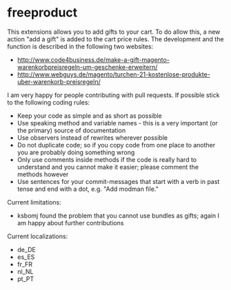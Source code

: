 freeproduct
===========

This extensions allows you to add gifts to your cart. To do allow this, a new action "add a gift" is added to the cart price rules. The development and the function is described in the following two websites:
- http://www.code4business.de/make-a-gift-magento-warenkorbpreisregeln-um-geschenke-erweitern/
- http://www.webguys.de/magento/turchen-21-kostenlose-produkte-uber-warenkorb-preisregeln/

I am very happy for people contributing with pull requests. If possible stick to the following coding rules:
- Keep your code as simple and as short as possible
- Use speaking method and variable names - this is a very important (or the primary) source of documentation
- Use observers instead of rewrites wherever possible
- Do not duplicate code; so if you copy code from one place to another you are probably doing something wrong
- Only use comments inside methods if the code is really hard to understand and you cannot make it easier; please comment the methods however
- Use sentences for your commit-messages that start with a verb in past tense and end with a dot, e.g. "Add modman file."

Current limitations:
- ksbomj found the problem that you cannot use bundles as gifts; again I am happy about further contributions

Current localizations:
- de_DE
- es_ES
- fr_FR
- nl_NL
- pt_PT
